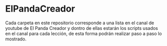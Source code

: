 # ElPandaCreador

Cada carpeta en este repositorio corresponde a una lista en el canal de youtube de El Panda Creador y dontro de ellas estarán los scripts usados en el canal para cada lección, de esta forma podrán realizar paso a paso lo mostrado.
